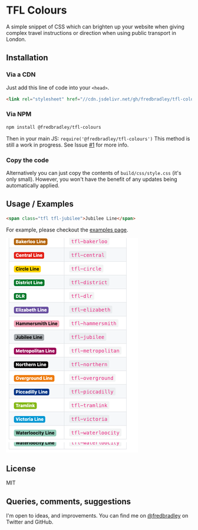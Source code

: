 # TFL Colours

A simple snippet of CSS which can brighten up your website when giving complex travel instructions or direction when using public transport in London.

## Installation
### Via a CDN
Just add this line of code into your `<head>`.
```html
<link rel="stylesheet" href="//cdn.jsdelivr.net/gh/fredbradley/tfl-colours/build/css/style.css" />
``` 
### Via NPM
```bash
npm install @fredbradley/tfl-colours
```
Then in your main JS:
`require('@fredbradley/tfl-colours')`
This method is still a work in progress. See Issue [#1](https://github.com/fredbradley/tfl-colours/issues/1) for more info.

### Copy the code
Alternatively you can just copy the contents of `build/css/style.css` (it's only small). However, you won't have the benefit of any updates being automatically applied.

## Usage / Examples
```html
<span class="tfl tfl-jubilee">Jubilee Line</span>
```
For example, please checkout the [examples page](https://git.fred.im/tfl-colours).

![example](https://github.com/fredbradley/tfl-colours/raw/master/docs/example.png "Example")

## License
MIT

## Queries, comments, suggestions
I'm open to ideas, and improvements. You can find me on [@fredbradley](https://twitter.com/fredbradley) on Twitter and GitHub.

 

